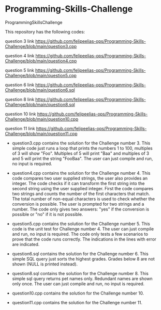 # Programming-Skills-Challenge
ProgrammingSkillsChallenge

This repository has the following codes:

question 3
link https://github.com/felipeelias-ops/Programming-Skills-Challenge/blob/main/question3.cpp

question 4
link https://github.com/felipeelias-ops/Programming-Skills-Challenge/blob/main/question4.cpp

question 5
link https://github.com/felipeelias-ops/Programming-Skills-Challenge/blob/main/question5.cpp

question 6
link https://github.com/felipeelias-ops/Programming-Skills-Challenge/blob/main/question6.sql

question 8
link https://github.com/felipeelias-ops/Programming-Skills-Challenge/blob/main/question8.sql

question 10
link https://github.com/felipeelias-ops/Programming-Skills-Challenge/blob/main/question10.cpp

question 11
link https://github.com/felipeelias-ops/Programming-Skills-Challenge/blob/main/question11.cpp

* question3.cpp contains the solution for the Challenge number 3. 
This simple code just runs a loop that prints the numbers 1 to 100, multiples of 3 will show "Foo". Multiples of 5 will print "Baa" and multiples of 3 and 5 will print the string "FooBaa". The user can just compile and run, no input is required.

* question4.cpp contains the solution for the Challenge number 4. 
This code compares two user supplied strings, the user also provides an integer. The code checks if it can transform the first string into the second string using the user supplied integer. First the code compares two strings and counts the number of the first characters that match. The total number of non-equal characters is used to check whether the conversion is possible. The user is prompted for two strings and a number. The code only gives two answers: "yes" if the conversion is possible or "no" if it is not possible.

* question5.cpp contains the solution for the Challenge number 5. 
This code is the unit test for Challenge number 4. The user can just compile and run, no input is required. The code only tests a few scenarios to prove that the code runs correctly. The indications in the lines with error are indicated.

* question6.sql contains the solution for the Challenge number 6. 
This simple SQL query just sorts the highest grades. Grades below 8 are not shown (NULL is printed instead).

* question8.sql contains the solution for the Challenge number 8.
This simple sql query returns pet names only. Redundant names are shown only once. The user can just compile and run, no input is required.


* question10.cpp contains the solution for the Challenge number 10. 



* question11.cpp contains the solution for the Challenge number 11. 


